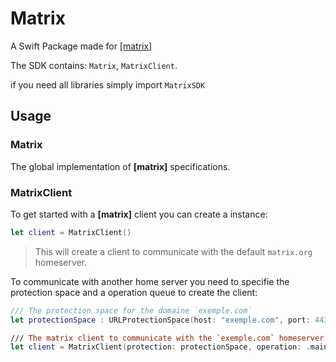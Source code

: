 # Matrix

A Swift Package made for [[matrix]](https://matrix.org)

The SDK contains: `Matrix`, `MatrixClient`.

if you need all libraries simply import `MatrixSDK`

## Usage



### Matrix

The global implementation of **[matrix]** specifications.



### MatrixClient

To get started with a **[matrix]** client you can create a instance:
```Swift
let client = MatrixClient()
```
> This will create a client to communicate with the default `matrix.org` homeserver.


To communicate with another home server you need to specifie the protection space and a operation queue to create the client:
```Swift
/// The protection space for the domaine `exemple.com` 
let protectionSpace : URLProtectionSpace(host: "exemple.com", port: 443, protocol: "https", realm: nil, authenticationMethod: nil)

/// The matrix client to communicate with the `exemple.com` homeserver
let client = MatrixClient(protection: protectionSpace, operation: .main)

```
